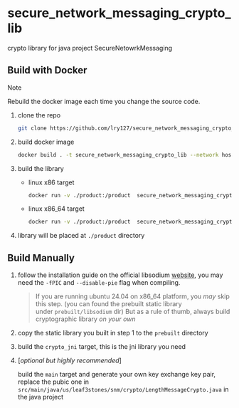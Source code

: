 # secure_network_messaging_crypto_lib

crypto library for java project SecureNetowrkMessaging

## Build with Docker

> [!NOTE]
> 
> Rebuild the docker image each time you change the source code.

1. clone the repo
   
   ```bash
   git clone https://github.com/lry127/secure_network_messaging_crypto_lib.git
   ```

2. build docker image
   
   ```bash
   docker build . -t secure_network_messaging_crypto_lib --network host
   ```

3. build the library
   
   - linux x86 target
     
     ```bash
     docker run -v ./product:/product  secure_network_messaging_crypto_lib linux_x86_build.sh
     ```
   
   - linux x86_64 target
     
     ```bash
     docker run -v ./product:/product  secure_network_messaging_crypto_lib linux_x86_64_build.sh
     ```

4. library will be placed at `./product` directory

## Build Manually

1. follow the installation guide on the official libsodium [website](https://doc.libsodium.org/installation), you may need the `-fPIC` and `--disable-pie` flag when compiling.

    > If you are running ubuntu 24.04 on x86_64 platform, you *may* skip this step. (you can found the prebuilt static library under `prebuilt/libsodium` dir) But as a rule of thumb, always build cryptographic library *on your own*

2. copy the static library you built in step 1 to the `prebuilt` directory

3. build the `crypto_jni` target, this is the jni library you need

4. [*optional but highly recommended*]
   
   build the `main` target and generate your own key exchange key pair, replace the pubic one in `src/main/java/us/leaf3stones/snm/crypto/LengthMessageCrypto.java` in the java project

